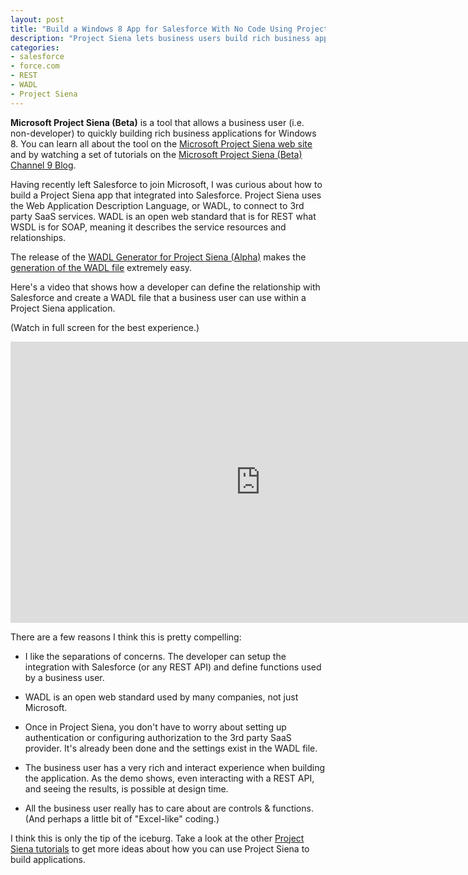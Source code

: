 ```yaml
---
layout: post
title: "Build a Windows 8 App for Salesforce With No Code Using Project Siena"
description: "Project Siena lets business users build rich business applications for Windows 8. See how you can build a Windows 8 application using Project Siena that connects to data in Salesforce."
categories: 
- salesforce
- force.com
- REST
- WADL
- Project Siena
---
```


**Microsoft Project Siena (Beta)** is a tool that allows a business user (i.e. non-developer) to quickly building rich business applications for Windows 8. You can learn all about the tool on the [Microsoft Project Siena web site](http://www.microsoft.com/en-us/projectsiena/default.aspx) and by watching a set of tutorials on the [Microsoft Project Siena (Beta) Channel 9 Blog](http://channel9.msdn.com/Blogs/Microsoft-Project-Siena).

Having recently left Salesforce to join Microsoft, I was curious about how to build a Project Siena app that integrated into Salesforce. Project Siena uses the Web Application Description Language, or WADL, to connect to 3rd party SaaS services. WADL is an open web standard that is for REST what WSDL is for SOAP, meaning it describes the service resources and relationships.

The release of the [WADL Generator for Project Siena (Alpha)](http://gallery.technet.microsoft.com/WADL-Generator-for-Siena-cc311ee9) makes the [generation of the WADL file](http://social.technet.microsoft.com/wiki/contents/articles/23838.project-siena-creating-a-wadl-configuration-file.aspx) extremely easy.

Here's a video that shows how a developer can define the relationship with Salesforce and create a WADL file that a business user can use within a Project Siena application.

(Watch in full screen for the best experience.)

<iframe src="http://channel9.msdn.com/Blogs/Wade-Wegner-s-Channel-9-Blog/Create-a-Windows-8-App-with-Salesforce-Data-Using-Project-Siena/player?h=450&w=800" style="height:450px;width:800px;" allowFullScreen frameBorder="0" scrolling="no" ></iframe>

There are a few reasons I think this is pretty compelling:

* I like the separations of concerns. The developer can setup the integration with Salesforce (or any REST API) and define functions used by a business user.

* WADL is an open web standard used by many companies, not just Microsoft.

* Once in Project Siena, you don't have to worry about setting up authentication or configuring authorization to the 3rd party SaaS provider. It's already been done and the settings exist in the WADL file.

* The business user has a very rich and interact experience when building the application. As the demo shows, even interacting with a REST API, and seeing the results, is possible at design time.

* All the business user really has to care about are controls & functions. (And perhaps a little bit of "Excel-like" coding.)

I think this is only the tip of the iceburg. Take a look at the other [Project Siena tutorials](http://channel9.msdn.com/Blogs/Microsoft-Project-Siena) to get more ideas about how you can use Project Siena to build applications.